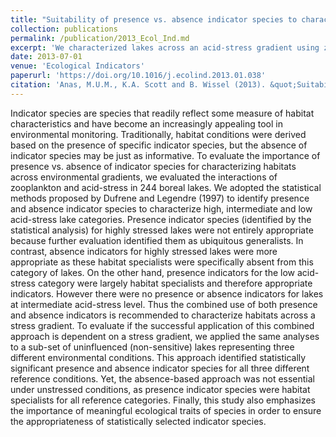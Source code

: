 ```yaml
---
title: "Suitability of presence vs. absence indicator species to characterize stress gradients: Lessons from zooplankton species of boreal lakes"
collection: publications
permalink: /publication/2013_Ecol_Ind.md
excerpt: 'We characterized lakes across an acid-stress gradient using zooplankton species. Suitability of presence vs. absence of indicator species was tested. Absence indicator species were more suitable to typify highly stressed lakes.'
date: 2013-07-01
venue: 'Ecological Indicators'
paperurl: 'https://doi.org/10.1016/j.ecolind.2013.01.038'
citation: 'Anas, M.U.M., K.A. Scott and B. Wissel (2013). &quot;Suitability of presence vs. absence indicator species to characterize stress gradients: Lessons from zooplankton species of boreal lakes.&quot; <i>Ecological Indicators</i>. 30:90-99.'
---
```

Indicator species are species that readily reflect some measure of habitat characteristics and have become an increasingly appealing tool in environmental monitoring. Traditionally, habitat conditions were derived based on the presence of specific indicator species, but the absence of indicator species may be just as informative. To evaluate the importance of presence vs. absence of indicator species for characterizing habitats across environmental gradients, we evaluated the interactions of zooplankton and acid-stress in 244 boreal lakes. We adopted the statistical methods proposed by Dufrene and Legendre (1997) to identify presence and absence indicator species to characterize high, intermediate and low acid-stress lake categories. Presence indicator species (identified by the statistical analysis) for highly stressed lakes were not entirely appropriate because further evaluation identified them as ubiquitous generalists. In contrast, absence indicators for highly stressed lakes were more appropriate as these habitat specialists were specifically absent from this category of lakes. On the other hand, presence indicators for the low acid-stress category were largely habitat specialists and therefore appropriate indicators. However there were no presence or absence indicators for lakes at intermediate acid-stress level. Thus the combined use of both presence and absence indicators is recommended to characterize habitats across a stress gradient. To evaluate if the successful application of this combined approach is dependent on a stress gradient, we applied the same analyses to a sub-set of uninfluenced (non-sensitive) lakes representing three different environmental conditions. This approach identified statistically significant presence and absence indicator species for all three different reference conditions. Yet, the absence-based approach was not essential under unstressed conditions, as presence indicator species were habitat specialists for all reference categories. Finally, this study also emphasizes the importance of meaningful ecological traits of species in order to ensure the appropriateness of statistically selected indicator species.
